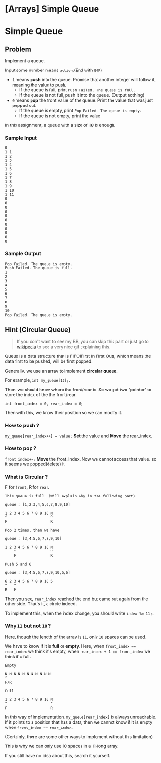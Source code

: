 # [Arrays] Simple Queue

# Simple Queue

## Problem

Implement a queue.

Input some number means `action`.(End with `EOF`)

+ `1` means **push** into the queue. Promise that another integer will follow it, meaning the value to push.
  + If the queue is full, print `Push Failed. The queue is full.`
  + If the queue is not full, push it into the queue. (Output nothing)
+ `0` means **pop** the front value of the queue. Print the value that was just popped out.
  + If the queue is empty, print `Pop Failed. The queue is empty.`
  + If the queue is not empty, print the value

In this assignment, a queue with a size of **10** is enough.

### Sample Input
```
0
1 1
1 2
1 3
1 4
1 5
1 6
1 7
1 8
1 9
1 10
1 11
0
0
0
0
0
0
0
0
0
0
0
```

### Sample Output
```
Pop Failed. The queue is empty.
Push Failed. The queue is full.
1
2
3
4
5
6
7
8
9
10
Pop Failed. The queue is empty.

```

## Hint (**Circular Queue**)

> If you don't want to see my BB, you can skip this part or just go to [wikipedia](https://en.wikipedia.org/wiki/Circular_buffer) to see a very nice gif explaining this.

Queue is a data structure that is FIFO(First In First Out), which means the data first to be pushed, will be first popped.

Generally, we use an array to implement **circular queue**.

For example, `int my_queue[11];`.

Then, we should know where the front/rear is. So we get two "pointer" to store the index of the the front/rear.

`int front_index = 0, rear_index = 0;`

Then with this, we know their position so we can modify it.

### How to push ?

`my_queue[rear_index++] = value;`
**Set** the value and **Move** the rear_index.

### How to pop ?

`front_index++;` 
**Move** the front_index.
Now we cannot access that value, so it seems we popped(delete) it.

### What is **Circular** ?

F for `front`, R for `rear`.

```
This queue is full. (Will explain why in the following part)

queue : [1,2,3,4,5,6,7,8,9,10]

1 2 3 4 5 6 7 8 9 10 N
^                    ^
F                    R

Pop 2 times, then we have

queue : [3,4,5,6,7,8,9,10]

1 2 3 4 5 6 7 8 9 10 N
    ^                ^
    F                R

Push 5 and 6

queue : [3,4,5,6,7,8,9,10,5,6]

6 2 3 4 5 6 7 8 9 10 5
^   ^
R   F

```

Then you see, `rear_index` reached the end but came out again from the other side. That's it, a circle indeed.

To implement this, when the index change, you should write `index %= 11;`.

### Why `11` but not `10` ?

Here, though the length of the array is `11`, only `10` spaces can be used.

We have to know if it is **full** or **empty**. Here, when `front_index == rear_index` we think it's empty, when `rear_index + 1 == front_index` we think it's full.

```
Empty

N N N N N N N N N N N
^         
F/R

Full

1 2 3 4 5 6 7 8 9 10 N
^                    ^
F                    R
```

In this way of implementation, `my_queue[rear_index]` is always unreachable. If it points to a position that has a data, then we cannot know if it is empty when `front_index == rear_index`.

(Certainly, there are some other ways to implement without this limitation)

This is why we can only use 10 spaces in a 11-long array.

If you still have no idea about this, search it yourself.
